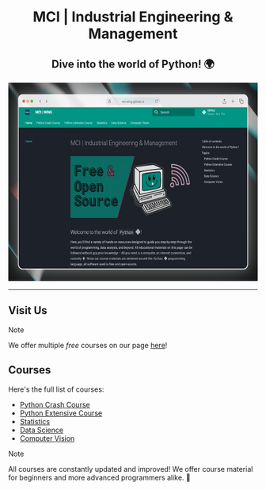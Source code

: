 <div align="center">
  <h1> MCI | Industrial Engineering & Management </h1>

  <h2>Dive into the world of Python! 🌍</h2>

  <img src="assets/screenshot.png" height=400px>

</div>

---

## Visit Us

> [!NOTE]
> We offer multiple *free* courses on our page [here](https://mciwing.github.io/)!

## Courses
Here's the full list of courses:

- [Python Crash Course](https://mciwing.github.io/python/)
- [Python Extensive Course](https://mciwing.github.io/python-extensive/)
- [Statistics](https://mciwing.github.io/statistics/)
- [Data Science](https://mciwing.github.io/data-science/)
- [Computer Vision](https://mciwing.github.io/yolo/)

> [!NOTE]
> All courses are constantly updated and improved! We offer course material for beginners and more advanced programmers alike. 🚀
